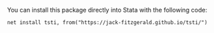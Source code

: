 You can install this package directly into Stata with the following code:
```
net install tsti, from("https://jack-fitzgerald.github.io/tsti/")
```
